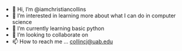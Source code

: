 - 👋 Hi, I’m @iamchristiancollins
- 👀 I’m interested in learning more about what I can do in computer science
- 🌱 I’m currently learning basic python
- 💞️ I’m looking to collaborate on 
- 📫 How to reach me ... collincj@uab.edu

<!---
iamchristiancollins/iamchristiancollins is a ✨ special ✨ repository because its `README.md` (this file) appears on your GitHub profile.
You can click the Preview link to take a look at your changes.
--->
